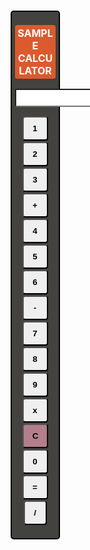 <html>
<head>
	<title>Sample Calculator</title>
</head>

<style>

.abc{
  width: 13%;
	margin-left: 16cm;
	margin-top: 4cm;
  border: 2px solid black;
  padding: 5px;
  text-align: center;
  background-color: #43423E;
  border-radius: 5px;
}

.box{
  padding-left: 14px;
  padding-right: 15px;
  padding-bottom: 10px;
  padding-top: 10px;
  border-radius: 4px;
  margin-bottom: 2px;
  font-weight: bolder;
}

.a{
  padding: 2px;
  padding-top: 5px;
  padding-bottom: 5px;
  margin-bottom: 15px;
  border-radius: 2px;
}

p{
  font-weight: bold;
  background-color: #DB5A2E;
  color: white;
  border-radius: 4px;
  font-size: 16px;
  padding: 3px;
}

.box1{
  padding-left: 14px;
  padding-right: 14px;
  padding-bottom: 10px;
  padding-top: 10px;
  border-radius: 4px;
  margin-bottom: 2px;
  font-weight: bolder;
  background-color: #B37F8B;
}

.box2{
  padding-left: 16px;
  padding-right: 17px;
  padding-bottom: 10px;
  padding-top: 10px;
  border-radius: 4px;
  margin-bottom: 2px;
  font-weight: bolder;
}

</style>

<link rel="stylesheet" href="https://stackpath.bootstrapcdn.com/bootstrap/4.3.1/css/bootstrap.min.css" integrity="sha384-ggOyR0iXCbMQv3Xipma34MD+dH/1fQ784/j6cY/iJTQUOhcWr7x9JvoRxT2MZw1T" crossorigin="anonymous">
<script src="https://stackpath.bootstrapcdn.com/bootstrap/4.3.1/js/bootstrap.min.js" integrity="sha384-JjSmVgyd0p3pXB1rRibZUAYoIIy6OrQ6VrjIEaFf/nJGzIxFDsf4x0xIM+B07jRM" crossorigin="anonymous"></script>
<body>


<div class="abc" id='calc-contain'>
  <div id="agh">
    <p>SAMPLE CALCULATOR</p>
  </div>
	<form name="Calculator">
	  <input class="a" type="text" name="answer" placeholder="">
	  <br>
	  <input class="box" type="button" value="1" onclick="Calculator.answer.value +='1'"/>
  	  <input class="box" type="button" value="2" onclick="Calculator.answer.value +='2'"/>
   	  <input class="box" type="button" value="3" onclick="Calculator.answer.value +='3'"/>
   	  <input class="box" type="button" value="+" onclick="Calculator.answer.value +='+'"/>
   	  <br>
  	  <input class="box" type="button" value="4" onclick="Calculator.answer.value +='4'"/>
   	  <input class="box" type="button" value="5" onclick="Calculator.answer.value +='5'"/>
   	  <input class="box" type="button" value="6" onclick="Calculator.answer.value +='6'"/>
   	  <input class="box2" type="button" value="-" onclick="Calculator.answer.value +='-'"/>
   	  <br>
   	  <input class="box" type="button" value="7" onclick="Calculator.answer.value +='7'"/>
   	  <input class="box" type="button" value="8" onclick="Calculator.answer.value +='8'"/>
   	  <input class="box" type="button" value="9" onclick="Calculator.answer.value +='9'"/>
   	  <input class="box" type="button" value="x" onclick="Calculator.answer.value +='*'"/>
   	  <br>
   	  <input class="box1" type="button" value="C" onclick="Calculator.answer.value =''"/>
   	  <input class="box" type="button" value="0" onclick="Calculator.answer.value +='0'"/>
   	  <input class="box" type="button" value="=" onclick="Calculator.answer.value = eval(Calculator.answer.value)"/>
   	  <input class="box" type="button" value="/" onclick="Calculator.answer.value +='/'"/>
   	  <br>
	</form>

</div>


</body>
</html>
